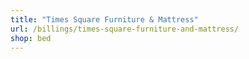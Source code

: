 ```yaml
---
title: "Times Square Furniture & Mattress"
url: /billings/times-square-furniture-and-mattress/
shop: bed
---
```

